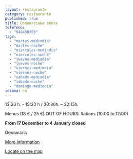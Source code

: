 ```yaml
---
layout: restaurante
category: restaurante
published: true
title: Donamariako benta
telefono:
  - "948450708"
tags:
  - "martes-mediodia"
  - "martes-noche"
  - "miercoles-mediodia"
  - "miercoles-noche"
  - "jueves-mediodia"
  - "jueves-noche"
  - "viernes-mediodia"
  - "viernes-noche"
  - "sabado-mediodia"
  - "sabado-noche"
  - "domingo-mediodia"
idioma: en
---
```


13:30 h. - 15:30 h / 20:30h. – 22:15h.

Menus (18 € / 25 €) OUT OF HOURS: Rations (10:00 to 12:00)

**From 17 December to 4 January closed**

Donamaria

[More information](http://www.consorciobertiz.org/consorcio/dondecomer/restaurantes/donamaria-es-0-176/restaurante-donamariako-benta.html)

[Locate on the map](https://maps.google.es/maps?q=donamaria%C2%B4ko+benta&amp;hl=es&amp;ie=UTF8&amp;ll=43.113641,-1.682539&amp;spn=0.020395,0.038581&amp;sll=43.113265,-1.681681&amp;sspn=0.020395,0.038581&amp;t=h&amp;hq=donamariako+benta&amp;z=15&amp;iwloc=A "Donamariako benta")
